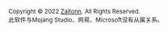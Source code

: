 
<small>Copyright © 2022 [Zaitonn](https://github.com/Zaitonn). All Rights Reserved.  
此软件与Mojang Studio、网易、Microsoft没有从属关系。</small>